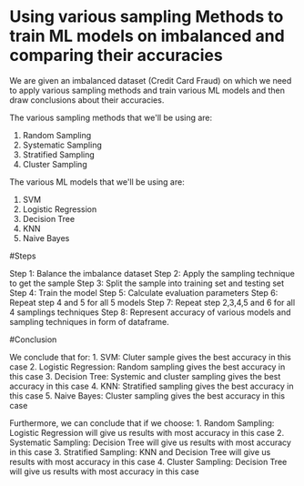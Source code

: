 # Using various sampling Methods to train ML models on imbalanced and comparing their accuracies
We are given an imbalanced dataset (Credit Card Fraud) on which we need to apply various sampling methods and train various ML models and then draw conclusions about their accuracies.

The various sampling methods that we'll be using are:
  1. Random Sampling
  2. Systematic Sampling
  3. Stratified Sampling
  4. Cluster Sampling
  
The various ML models that we'll be using are:
  1. SVM
  2. Logistic Regression
  3. Decision Tree
  4. KNN
  5. Naive Bayes
  
#Steps

Step 1: Balance the imbalance dataset
Step 2: Apply the sampling technique to get the sample
Step 3: Split the sample into training set and testing set
Step 4: Train the model 
Step 5: Calculate evaluation parameters
Step 6: Repeat step 4 and 5 for all 5 models 
Step 7: Repeat step 2,3,4,5 and 6 for all 4 samplings techniques
Step 8: Represent accuracy of various models and sampling techniques in form of dataframe.

#Conclusion

We conclude that for:
    1. SVM: Cluter sample gives the best accuracy in this case
    2. Logistic Regression: Random sampling gives the best accuracy in this case
    3. Decision Tree: Systemic and cluster sampling gives the best accuracy in this case
    4. KNN: Stratified sampling gives the best accuracy in this case
    5. Naive Bayes: Cluster sampling gives the best accuracy in this case
        
Furthermore, we can conclude that if we choose:
    1. Random Sampling: Logistic Regression will give us results with most accuracy in this case
    2. Systematic Sampling: Decision Tree will give us results with most accuracy in this case
    3. Stratified Sampling: KNN and Decision Tree will give us results with most accuracy in this case
    4. Cluster Sampling: Decision Tree will give us results with most accuracy in this case
